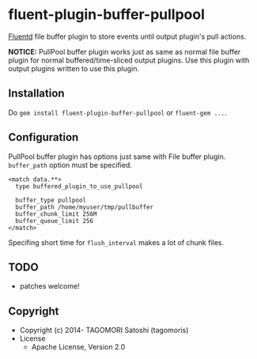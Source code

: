 # fluent-plugin-buffer-pullpool

[Fluentd](http://fluentd.org) file buffer plugin to store events until output plugin's pull actions.

**NOTICE:** PullPool buffer plugin works just as same as normal file buffer plugin for normal buffered/time-sliced output plugins. Use this plugin with output plugins written to use this plugin.

## Installation

Do `gem install fluent-plugin-buffer-pullpool` or `fluent-gem ...`.

## Configuration

PullPool buffer plugin has options just same with File buffer plugin. `buffer_path` option must be specified.

```
<match data.**>
  type buffered_plugin_to_use_pullpool
  
  buffer_type pullpool
  buffer_path /home/myuser/tmp/pullbuffer
  buffer_chunk_limit 256M
  buffer_queue_limit 256
</match>
```

Specifing short time for `flush_interval` makes a lot of chunk files.

## TODO

* patches welcome!

## Copyright

* Copyright (c) 2014- TAGOMORI Satoshi (tagomoris)
* License
  * Apache License, Version 2.0
